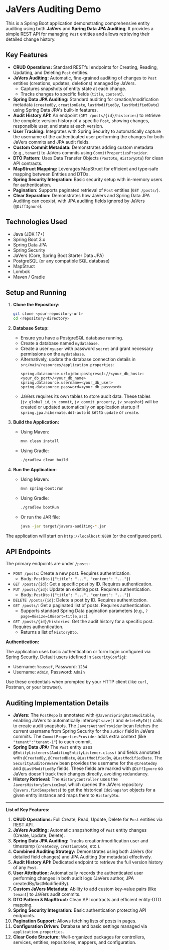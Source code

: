 # JaVers Auditing Demo

This is a Spring Boot application demonstrating comprehensive entity auditing using both **JaVers** and **Spring Data JPA Auditing**. It provides a simple REST API for managing `Post` entities and allows retrieving their detailed change history.

## Key Features

*   **CRUD Operations:** Standard RESTful endpoints for Creating, Reading, Updating, and Deleting `Post` entities.
*   **JaVers Auditing:** Automatic, fine-grained auditing of changes to `Post` entities (creations, updates, deletions) managed by JaVers.
    *   Captures snapshots of entity state at each change.
    *   Tracks changes to specific fields (`title`, `content`).
*   **Spring Data JPA Auditing:** Standard auditing for creation/modification metadata (`createdBy`, `creationDate`, `lastModifiedBy`, `lastModifiedDate`) using Spring Data JPA's built-in features.
*   **Audit History API:** An endpoint (`GET /posts/{id}/histories`) to retrieve the complete version history of a specific `Post`, showing changes, responsible user, and state at each version.
*   **User Tracking:** Integrates with Spring Security to automatically capture the username of the authenticated user performing the changes for both JaVers commits and JPA audit fields.
*   **Custom Commit Metadata:** Demonstrates adding custom metadata (e.g., `tenant`) to JaVers commits using `CommitPropertiesProvider`.
*   **DTO Pattern:** Uses Data Transfer Objects (`PostDto`, `HistoryDto`) for clean API contracts.
*   **MapStruct Mapping:** Leverages MapStruct for efficient and type-safe mapping between Entities and DTOs.
*   **Spring Security Integration:** Basic security setup with in-memory users for authentication.
*   **Pagination:** Supports paginated retrieval of `Post` entities (`GET /posts/`).
*   **Clear Separation:** Demonstrates how JaVers and Spring Data JPA Auditing can coexist, with JPA auditing fields ignored by JaVers (`@DiffIgnore`).

## Technologies Used

*   Java (JDK 17+)
*   Spring Boot 3.x
*   Spring Data JPA
*   Spring Security
*   JaVers (Core, Spring Boot Starter Data JPA)
*   PostgreSQL (or any compatible SQL database)
*   MapStruct
*   Lombok
*   Maven / Gradle

## Setup and Running

1.  **Clone the Repository:**
    ```bash
    git clone <your-repository-url>
    cd <repository-directory>
    ```

2.  **Database Setup:**
    *   Ensure you have a PostgreSQL database running.
    *   Create a database named `mydatabase`.
    *   Create a user `myuser` with password `secret` and grant necessary permissions on the `mydatabase`.
    *   Alternatively, update the database connection details in `src/main/resources/application.properties`:
        ```properties
        spring.datasource.url=jdbc:postgresql://<your_db_host>:<your_db_port>/<your_db_name>
        spring.datasource.username=<your_db_user>
        spring.datasource.password=<your_db_password>
        ```
    *   JaVers requires its own tables to store audit data. These tables (`jv_global_id`, `jv_commit`, `jv_commit_property`, `jv_snapshot`) will be created or updated automatically on application startup if `spring.jpa.hibernate.ddl-auto` is set to `update` or `create`.

3.  **Build the Application:**
    *   Using Maven:
        ```bash
        mvn clean install
        ```
    *   Using Gradle:
        ```bash
        ./gradlew clean build
        ```

4.  **Run the Application:**
    *   Using Maven:
        ```bash
        mvn spring-boot:run
        ```
    *   Using Gradle:
        ```bash
        ./gradlew bootRun
        ```
    *   Or run the JAR file:
        ```bash
        java -jar target/javers-auditing-*.jar
        ```

The application will start on `http://localhost:8080` (or the configured port).

## API Endpoints

The primary endpoints are under `/posts`:

*   `POST /posts`: Create a new post. Requires authentication.
    *   Body: `PostDto` (`{"title": "...", "content": "..."}`)
*   `GET /posts/{id}`: Get a specific post by ID. Requires authentication.
*   `PUT /posts/{id}`: Update an existing post. Requires authentication.
    *   Body: `PostDto` (`{"title": "...", "content": "..."}`)
*   `DELETE /posts/{id}`: Delete a post by ID. Requires authentication.
*   `GET /posts/`: Get a paginated list of posts. Requires authentication.
    *   Supports standard Spring Data pagination parameters (e.g., `?page=0&size=10&sort=title,asc`).
*   `GET /posts/{id}/histories`: Get the audit history for a specific post. Requires authentication.
    *   Returns a list of `HistoryDto`.

**Authentication:**

The application uses basic authentication or form login configured via Spring Security. Default users (defined in `SecurityConfig`):

*   Username: `Youssef`, Password: `1234`
*   Username: `Admin`, Password: `Admin`

Use these credentials when prompted by your HTTP client (like `curl`, Postman, or your browser).

## Auditing Implementation Details

*   **JaVers:** The `PostRepo` is annotated with `@JaversSpringDataAuditable`, enabling JaVers to automatically intercept `save()` and `deleteById()` calls to create audit snapshots. The `JaversAuthorProvider` bean fetches the current username from Spring Security for the `author` field in JaVers commits. The `CommitPropertiesProvider` adds extra context (like `"tenant":"tenant-1"`) to each commit.
*   **Spring Data JPA:** The `Post` entity uses `@EntityListeners(AuditingEntityListener.class)` and fields annotated with `@CreatedBy`, `@CreatedDate`, `@LastModifiedBy`, `@LastModifiedDate`. The `SecurityAuditorAware` bean provides the username for the `@CreatedBy` and `@LastModifiedBy` fields. These fields are marked with `@DiffIgnore` so JaVers doesn't track their changes directly, avoiding redundancy.
*   **History Retrieval:** The `HistoryController` uses the `JaversHistoryServiceImpl` which queries the JaVers repository (`javers.findSnapshots`) to get the historical `CdoSnapshot` objects for a given entity instance and maps them to `HistoryDto`.

---

**List of Key Features:**

1.  **CRUD Operations:** Full Create, Read, Update, Delete for `Post` entities via REST API.
2.  **JaVers Auditing:** Automatic snapshotting of `Post` entity changes (Create, Update, Delete).
3.  **Spring Data JPA Auditing:** Tracks creation/modification user and timestamp (`createdBy`, `creationDate`, etc.).
4.  **Combined Auditing Strategy:** Demonstrates using both JaVers (for detailed field changes) and JPA Auditing (for metadata) effectively.
5.  **Audit History API:** Dedicated endpoint to retrieve the full version history of any `Post`.
6.  **User Attribution:** Automatically records the authenticated user performing changes in both audit logs (JaVers author, JPA createdBy/lastModifiedBy).
7.  **Custom JaVers Metadata:** Ability to add custom key-value pairs (like `tenant`) to JaVers audit commits.
8.  **DTO Pattern & MapStruct:** Clean API contracts and efficient entity-DTO mapping.
9.  **Spring Security Integration:** Basic authentication protecting API endpoints.
10. **Pagination Support:** Allows fetching lists of posts in pages.
11. **Configuration Driven:** Database and basic settings managed via `application.properties`.
12. **Clear Code Structure:** Well-organized packages for controllers, services, entities, repositories, mappers, and configuration.
